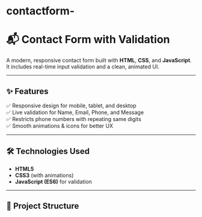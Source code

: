 # contactform-

# 📬 Contact Form with Validation

A modern, responsive contact form built with **HTML**, **CSS**, and **JavaScript**.  
It includes real-time input validation and a clean, animated UI.

---

## ✨ Features
✅ Responsive design for mobile, tablet, and desktop  
✅ Live validation for Name, Email, Phone, and Message  
✅ Restricts phone numbers with repeating same digits  
✅ Smooth animations & icons for better UX  




---

## 🛠️ Technologies Used
- **HTML5**
- **CSS3** (with animations)
- **JavaScript (ES6)** for validation

---

## 📂 Project Structure
